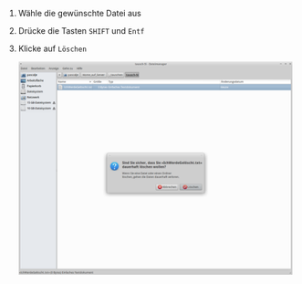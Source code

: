 ﻿1. Wähle die gewünschte Datei aus

2. Drücke die Tasten `SHIFT` und `Entf`

3. Klicke auf `Löschen`

   ![Screenshot 1](content/guides/LOESCHEN/screen1.png)
